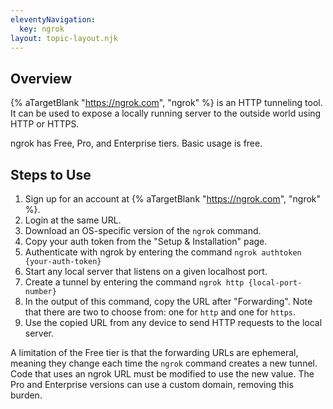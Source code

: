 ```yaml
---
eleventyNavigation:
  key: ngrok
layout: topic-layout.njk
---
```


## Overview

{% aTargetBlank "https://ngrok.com", "ngrok" %} is an HTTP tunneling tool.
It can be used to expose a locally running server to the outside world
using HTTP or HTTPS.

ngrok has Free, Pro, and Enterprise tiers.
Basic usage is free.

## Steps to Use

1. Sign up for an account at {% aTargetBlank "https://ngrok.com", "ngrok" %}.
1. Login at the same URL.
1. Download an OS-specific version of the `ngrok` command.
1. Copy your auth token from the "Setup & Installation" page.
1. Authenticate with ngrok by entering the command
   `ngrok authtoken {your-auth-token}`
1. Start any local server that listens on a given localhost port.
1. Create a tunnel by entering the command `ngrok http {local-port-number}`
1. In the output of this command, copy the URL after "Forwarding".
   Note that there are two to choose from: one for `http` and one for `https`.
1. Use the copied URL from any device to send HTTP requests to the local server.

A limitation of the Free tier is that the forwarding URLs are ephemeral,
meaning they change each time the `ngrok` command creates a new tunnel.
Code that uses an ngrok URL must be modified to use the new value.
The Pro and Enterprise versions can use a custom domain,
removing this burden.
